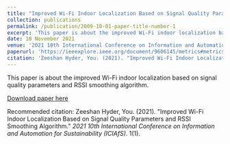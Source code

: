 ```yaml
---
title: "Improved Wi-Fi Indoor Localization Based on Signal Quality Parameters and RSSI Smoothing Algorithm"
collection: publications
permalink: /publication/2009-10-01-paper-title-number-1
excerpt: 'This paper is about the improved Wi-Fi indoor localization based on signal quality parameters and RSSI smoothing algorithm.'
date: 10 November 2021
venue: '2021 10th International Conference on Information and Automation for Sustainability (ICIAfS)'
paperurl: 'https://ieeexplore.ieee.org/document/9606145/metrics#metrics'
citation: 'Zeeshan Hyder, You. (2021). "Improved Wi-Fi Indoor Localization Based on Signal Quality Parameters and RSSI Smoothing Algorithm." <i>2021 10th International Conference on Information and Automation for Sustainability (ICIAfS)</i>. 1(1).'
---
```

This paper is about the improved Wi-Fi indoor localization based on signal quality parameters and RSSI smoothing algorithm.

[Download paper here](https://ieeexplore.ieee.org/document/9606145/metrics#metrics)

Recommended citation: Zeeshan Hyder, You. (2021). "Improved Wi-Fi Indoor Localization Based on Signal Quality Parameters and RSSI Smoothing Algorithm." <i>2021 10th International Conference on Information and Automation for Sustainability (ICIAfS)</i>. 1(1).
